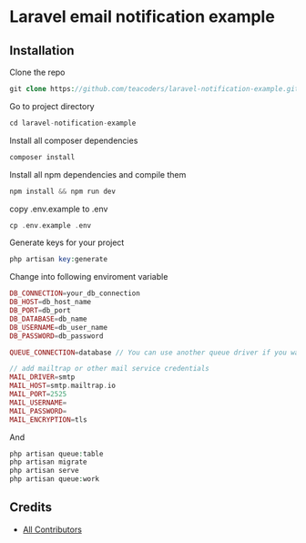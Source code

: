 # Laravel email notification example

## Installation

Clone the repo
```php
git clone https://github.com/teacoders/laravel-notification-example.git
```

Go to project directory
```php
cd laravel-notification-example
```
Install all composer dependencies
```php
composer install
```

Install all npm dependencies and compile them
```php 
npm install && npm run dev
```

copy .env.example to .env
```php
cp .env.example .env
```

Generate keys for your project
```php
php artisan key:generate
```

Change into following enviroment variable
```php
DB_CONNECTION=your_db_connection
DB_HOST=db_host_name
DB_PORT=db_port
DB_DATABASE=db_name
DB_USERNAME=db_user_name
DB_PASSWORD=db_password

QUEUE_CONNECTION=database // You can use another queue driver if you want and if you don't want to use the queue then don't change it and don't run any commands related to the queue

// add mailtrap or other mail service credentials
MAIL_DRIVER=smtp
MAIL_HOST=smtp.mailtrap.io
MAIL_PORT=2525
MAIL_USERNAME=
MAIL_PASSWORD=
MAIL_ENCRYPTION=tls
```
And
```php
php artisan queue:table
php artisan migrate
php artisan serve
php artisan queue:work
```

## Credits

- [All Contributors](../../contributors)